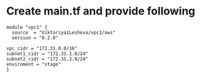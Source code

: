 # Create main.tf and provide following

```hcl
module "vpc1" {
  source  = "Viktoriya1Lesheva/vpc1/aws"
  version = "0.2.0"

vpc_cidr = "172.31.0.0/16"
subnet1_cidr = "172.31.1.0/24"
subnet2_cidr = "172.31.2.0/24"
enviroment = "stage"
}
```